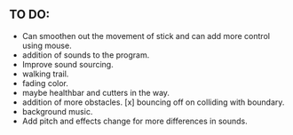 ## TO DO:
- Can smoothen out the movement of stick and can add more control using mouse.
- addition of sounds to the program.
- Improve sound sourcing.
- walking trail.
- fading color.
- maybe healthbar and cutters in the way.
- addition of more obstacles.
[x] bouncing off on colliding with boundary.
- background music.
- Add pitch and effects change for more differences in sounds.